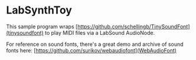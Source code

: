 # LabSynthToy

This sample program wraps [https://github.com/schellingb/TinySoundFont](tinysoundfont) to play MIDI files via a LabSound AudioNode.

For reference on sound fonts, there's a great demo and archive of sound fonts here: [https://github.com/surikov/webaudiofont](WebAudioFont)
